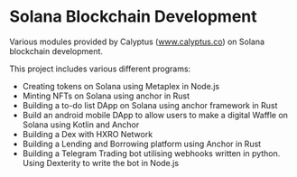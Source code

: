 # Solana Blockchain Development
Various modules provided by Calyptus (www.calyptus.co) on Solana blockchain development.

This project includes various different programs:
- Creating tokens on Solana using Metaplex in Node.js
- Minting NFTs on Solana using anchor in Rust
- Building a to-do list DApp on Solana using anchor framework in Rust
- Build an android mobile DApp to allow users to make a digital Waffle on Solana using Kotlin and Anchor
- Building a Dex with HXRO Network
- Building a Lending and Borrowing platform using Anchor in Rust
- Building a Telegram Trading bot utilising webhooks written in python. Using Dexterity to write the bot in Node.js
